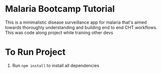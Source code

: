 # Malaria Bootcamp Tutorial
This is a minimalistic disease surveillance app for malaria that's aimed towards thoroughly understanding and building end to end CHT workflows. This was code along project while training other devs
# To Run Project
1. Run `npm install` to install all dependencies
